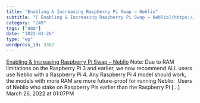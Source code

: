 ```yaml
---
title: "Enabling & Increasing Raspberry Pi Swap – Neblio"
subtitle: "[ Enabling & Increasing Raspberry Pi Swap – Neblio](https://nebl.io/neblio-university/enabling-incre..."
category: "249"
tags: ["888"]
date: "2022-03-26"
type: "wp"
wordpress_id: 3382
---
```

[ Enabling & Increasing Raspberry Pi Swap – Neblio](https://nebl.io/neblio-university/enabling-increasing-raspberry-pi-swap/)
 Note: Due to RAM limitations on the Raspberry Pi 3 and earlier, we now recommend ALL users use Neblio with a Raspberry Pi 4. Any Raspberry Pi 4 model should work, the models with more RAM are more future-proof for running Neblio.  Users of Neblio who stake on Raspberry Pis earlier than the Raspberry Pi […]
March 26, 2022 at 01:07PM